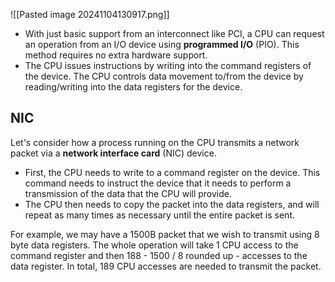 
![[Pasted image 20241104130917.png]]
- With just basic support from an interconnect like PCI, a CPU can request an operation from an I/O device using **programmed I/O** (PIO). This method requires no extra hardware support.
- The CPU issues instructions by writing into the command registers of the device. The CPU controls data movement to/from the device by reading/writing into the data registers for the device.

## NIC 
Let's consider how a process running on the CPU transmits a network packet via a **network interface card** (NIC) device.
- First, the CPU needs to write to a command register on the device. This command needs to instruct the device that it needs to perform a transmission of the data that the CPU will provide.
- The CPU then needs to copy the packet into the data registers, and will repeat as many times as necessary until the entire packet is sent.

For example, we may have a 1500B packet that we wish to transmit using 8 byte data registers. The whole operation will take 1 CPU access to the command register and then 188 - 1500 / 8 rounded up - accesses to the data register. In total, 189 CPU accesses are needed to transmit the packet.

## [](https://www.omscs-notes.com/operating-systems/io-management/#device-access-dma)